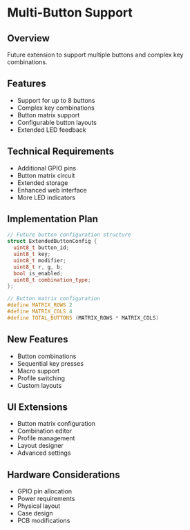 # Multi-Button Support

## Overview
Future extension to support multiple buttons and complex key combinations.

## Features
- Support for up to 8 buttons
- Complex key combinations
- Button matrix support
- Configurable button layouts
- Extended LED feedback

## Technical Requirements
- Additional GPIO pins
- Button matrix circuit
- Extended storage
- Enhanced web interface
- More LED indicators

## Implementation Plan
```cpp
// Future button configuration structure
struct ExtendedButtonConfig {
  uint8_t button_id;
  uint8_t key;
  uint8_t modifier;
  uint8_t r, g, b;
  bool is_enabled;
  uint8_t combination_type;
};

// Button matrix configuration
#define MATRIX_ROWS 2
#define MATRIX_COLS 4
#define TOTAL_BUTTONS (MATRIX_ROWS * MATRIX_COLS)
```

## New Features
- Button combinations
- Sequential key presses
- Macro support
- Profile switching
- Custom layouts

## UI Extensions
- Button matrix configuration
- Combination editor
- Profile management
- Layout designer
- Advanced settings

## Hardware Considerations
- GPIO pin allocation
- Power requirements
- Physical layout
- Case design
- PCB modifications 